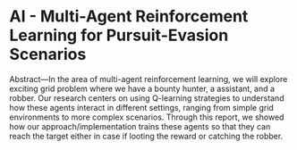 # AI - Multi-Agent Reinforcement Learning for Pursuit-Evasion Scenarios

Abstract—In the area of multi-agent reinforcement
learning, we will explore exciting grid problem where
we have a bounty hunter, a assistant, and a robber.
Our research centers on using Q-learning strategies to
understand how these agents interact in different settings,
ranging from simple grid environments to more complex
scenarios. Through this report, we showed how our approach/implementation trains these agents so that they can
reach the target either in case if looting the reward or
catching the robber.
